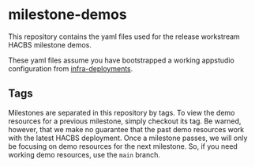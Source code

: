 # milestone-demos

This repository contains the yaml files used for the release workstream HACBS milestone demos.

These yaml files assume you have bootstrapped a working appstudio configuration from [infra-deployments](https://github.com/redhat-appstudio/infra-deployments).

## Tags

Milestones are separated in this repository by tags.
To view the demo resources for a previous milestone, simply checkout its tag.
Be warned, however, that we make no guarantee that the past demo resources work with the latest HACBS deployment.
Once a milestone passes, we will only be focusing on demo resources for the next milestone.
So, if you need working demo resources, use the `main` branch.
